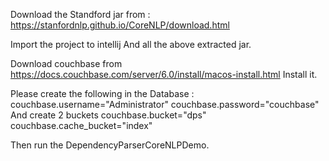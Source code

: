 Download the Standford jar from : https://stanfordnlp.github.io/CoreNLP/download.html

Import the project to intellij
And all the above extracted jar.

Download couchbase from https://docs.couchbase.com/server/6.0/install/macos-install.html
Install it.

Please create the following in the Database :
couchbase.username="Administrator"
couchbase.password="couchbase"
And create 2 buckets 
couchbase.bucket="dps"
couchbase.cache_bucket="index"


Then run the DependencyParserCoreNLPDemo.


